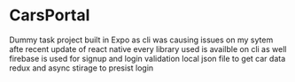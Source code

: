 # CarsPortal
Dummy task project built in Expo as cli was causing issues on my sytem afte recent update of react native
every library used is availble on cli as well
firebase is used for signup and login validation
local json file to get car data
redux and async stirage to presist login
